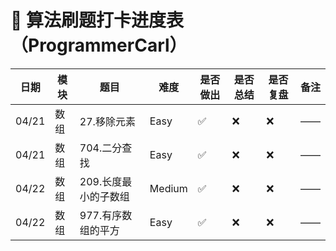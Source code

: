 # 🧠 算法刷题打卡进度表（ProgrammerCarl）

| 日期  | 模块 | 题目                 | 难度   | 是否做出 | 是否总结 | 是否复盘 | 备注 |
| ----- | ---- | -------------------- | ------ | -------- | -------- | -------- | ---- |
| 04/21 | 数组 | 27.移除元素          | Easy   | ✅        | ❌        | ❌        | ——   |
| 04/21 | 数组 | 704.二分查找         | Easy   | ✅        | ❌        | ❌        | ——   |
| 04/22 | 数组 | 209.长度最小的子数组 | Medium | ✅        | ❌        | ❌        | ——   |
| 04/22 | 数组 | 977.有序数组的平方   | Easy   | ✅        | ❌        | ❌        | ——   |
